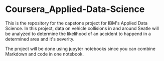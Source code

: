 # Coursera_Applied-Data-Science
This is the repository for the capstone project for IBM's Applied Data Science. In this project, data on vehicle collisions in and around Seatle will be analyzed to determine the likelihood of an accident to happend in a determined area and it's severity. 

The project will be done using jupyter notebooks since you can combine Markdown and code in one notebook.
